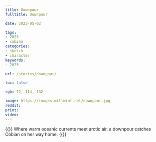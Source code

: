 ```yaml
---
title: Downpour
fulltitle: Downpour

date: 2023-05-02

tags: 
- 2023
- cobian
categories:
- sketch
- character
keywords:
- 2023

url: /stories/downpour/

toc: false

rgb: 72, 114, 132

image: https://images.millmint.net/downpour.jpg
reddit:
print: 
video:
---
```

{{<hint caption>}}
Where warm oceanic currents meet arctic air, a downpour catches Cobian on her way home.
{{</hint>}}